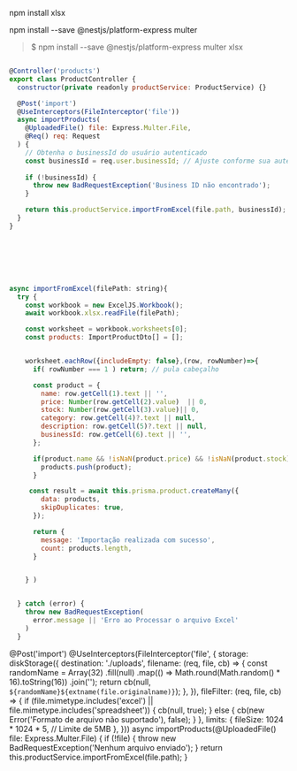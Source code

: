 
npm install xlsx

npm install --save @nestjs/platform-express multer

> $ npm install --save @nestjs/platform-express multer xlsx



``` js

@Controller('products')
export class ProductController {
  constructor(private readonly productService: ProductService) {}

  @Post('import')
  @UseInterceptors(FileInterceptor('file'))
  async importProducts(
    @UploadedFile() file: Express.Multer.File,
    @Req() req: Request
  ) {
    // Obtenha o businessId do usuário autenticado
    const businessId = req.user.businessId; // Ajuste conforme sua autenticação
    
    if (!businessId) {
      throw new BadRequestException('Business ID não encontrado');
    }

    return this.productService.importFromExcel(file.path, businessId);
  }
}







async importFromExcel(filePath: string){
  try {
    const workbook = new ExcelJS.Workbook();
    await workbook.xlsx.readFile(filePath);

    const worksheet = workbook.worksheets[0];
    const products: ImportProductDto[] = []; 


    worksheet.eachRow({includeEmpty: false},(row, rowNumber)=>{
      if( rowNumber === 1 ) return; // pula cabeçalho

      const product = {
        name: row.getCell(1).text || '',
        price: Number(row.getCell(2).value)  || 0,
        stock: Number(row.getCell(3).value)|| 0,
        category: row.getCell(4)?.text || null,
        description: row.getCell(5)?.text || null,
        businessId: row.getCell(6).text || '',
      };

      if(product.name && !isNaN(product.price) && !isNaN(product.stock)){
        products.push(product);
      }

     const result = await this.prisma.product.createMany({
        data: products,
        skipDuplicates: true,
      });

      return {
        message: 'Importação realizada com sucesso',
        count: products.length,
      }


    } )


  } catch (error) {
    throw new BadRequestException(
      error.message || 'Erro ao Processar o arquivo Excel'
    )
  }

```


@Post('import')
  @UseInterceptors(FileInterceptor('file', {
    storage: diskStorage({
      destination: './uploads',
      filename: (req, file, cb) => {
        const randomName = Array(32)
          .fill(null)
          .map(() => Math.round(Math.random() * 16).toString(16))
          .join('');
        return cb(null, `${randomName}${extname(file.originalname)}`);
      },
    }),
    fileFilter: (req, file, cb) => {
      if (file.mimetype.includes('excel') || file.mimetype.includes('spreadsheet')) {
        cb(null, true);
      } else {
        cb(new Error('Formato de arquivo não suportado'), false);
      }
    },
    limits: {
      fileSize: 1024 * 1024 * 5, // Limite de 5MB
    },
  }))
  async importProducts(@UploadedFile() file: Express.Multer.File) {
    if (!file) {
      throw new BadRequestException('Nenhum arquivo enviado');
    }
    return this.productService.importFromExcel(file.path);
  }
